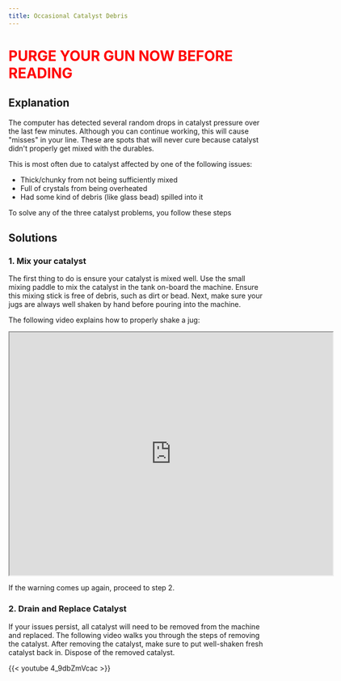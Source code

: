 ```yaml
---
title: Occasional Catalyst Debris
---
```

# <span style="color:red"> PURGE YOUR GUN NOW BEFORE READING </span>

## Explanation
The computer has detected several random drops in catalyst pressure over the last few minutes. Although you can continue working, this will cause "misses" in your line. These are spots that will never cure because catalyst didn't properly get mixed with the durables. 

This is most often due to catalyst affected by one of the following issues:
* Thick/chunky from not being sufficiently mixed
* Full of crystals from being overheated
* Had some kind of debris (like glass bead) spilled into it

To solve any of the three catalyst problems, you follow these steps

## Solutions 
### 1. Mix your catalyst
The first thing to do is ensure your catalyst is mixed well. Use the small mixing paddle to mix the catalyst in the tank on-board the machine. Ensure this mixing stick is free of debris, such as dirt or bead. Next, make sure your jugs are always well shaken by hand before pouring into the machine.

The following video explains how to properly shake a jug:
<iframe src="https://drive.google.com/file/d/15WYnoHA4UFACyV1rFSgl43bNiyAQJN6-/preview" width="640" height="480" allow="autoplay"></iframe>

If the warning comes up again, proceed to step 2.

### 2. Drain and Replace Catalyst
If your issues persist, all catalyst will need to be removed from the machine and replaced. The following video walks you through the steps of removing the catalyst. After removing the catalyst, make sure to put well-shaken fresh catalyst back in. Dispose of the removed catalyst.

{{< youtube 4_9dbZmVcac >}}

